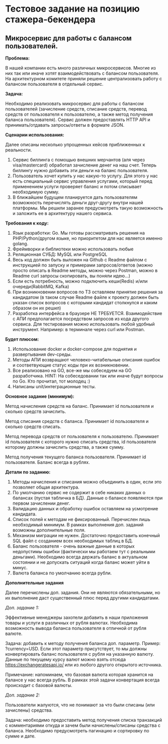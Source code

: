 # Тестовое задание на позицию стажера-бекендера

## Микросервис для работы с балансом пользователей.

**Проблема:**

В нашей компании есть много различных микросервисов. Многие из них так или иначе хотят взаимодействовать с балансом
пользователя. На архитектурном комитете приняли решение централизовать работу с балансом пользователя в отдельный
сервис.

**Задача:**

Необходимо реализовать микросервис для работы с балансом пользователей (зачисление средств, списание средств, перевод
средств от пользователя к пользователю, а также метод получения баланса пользователя). Сервис должен предоставлять HTTP
API и принимать/отдавать запросы/ответы в формате JSON.

**Сценарии использования:**

Далее описаны несколько упрощенных кейсов приближенных к реальности.

1. Сервис биллинга с помощью внешних мерчантов (аля через visa/mastercard) обработал зачисление денег на наш счет.
   Теперь биллингу нужно добавить эти деньги на баланс пользователя.
2. Пользователь хочет купить у нас какую-то услугу. Для этого у нас есть специальный сервис управления услугами, который
   перед применением услуги проверяет баланс и потом списывает необходимую сумму.
3. В ближайшем будущем планируется дать пользователям возможность перечислять деньги друг-другу внутри нашей платформы.
   Мы решили заранее предусмотреть такую возможность и заложить ее в архитектуру нашего сервиса.

**Требования к коду:**

1. Язык разработки: Go. Мы готовы рассматривать решения на PHP/Python/другом языке, но приоритетом для нас является
   именно golang.
2. Фреймворки и библиотеки можно использовать любые
3. Реляционная СУБД: MySQL или PostgreSQL
4. Весь код должен быть выложен на Github с Readme файлом с инструкцией по запуску и примерами запросов/ответов (можно
   просто описать в Readme методы, можно через Postman, можно в Readme curl запросы скопировать, вы поняли идею...)
5. Если есть потребность, можно подключить кеши(Redis) и/или очереди(RabbitMQ, Kafka)
6. При возникновении вопросов по ТЗ оставляем принятие решения за кандидатом (в таком случае Readme файле к проекту
   должен быть указан список вопросов с которыми кандидат столкнулся и каким образом он их решил)
7. Разработка интерфейса в браузере НЕ ТРЕБУЕТСЯ. Взаимодействие с АПИ предполагается посредством запросов из кода
   другого сервиса. Для тестирования можно использовать любой удобный инструмент. Например: в терминале через curl или
   Postman.

**Будет плюсом:**

1. Использование docker и docker-compose для поднятия и развертывания dev-среды.
2. Методы АПИ возвращают человеко-читабельные описания ошибок и соответвующие статус коды при их возникновении.
3. Все реализовано на GO, все-же мы собеседуем на GO разработчика. HINT: На собеседовании так или иначе будут вопросы по
   Go. Кто прочитал, тот молодец :)
4. Написаны unit/интеграционные тесты.

**Основное задание (минимум):**

Метод начисления средств на баланс. Принимает id пользователя и сколько средств зачислить.

Метод списания средств с баланса. Принимает id пользователя и сколько средств списать.

Метод перевода средств от пользователя к пользователю. Принимает id пользователя с которого нужно списать средства, id
пользователя которому должны зачислить средства, а также сумму.

Метод получения текущего баланса пользователя. Принимает id пользователя. Баланс всегда в рублях.

**Детали по заданию:**

1. Методы начисления и списания можно объединить в один, если это позволяет общая архитектура.
2. По умолчанию сервис не содержит в себе никаких данных о балансах (пустая табличка в БД). Данные о балансе появляются
   при первом зачислении денег.
3. Валидацию данных и обработку ошибок оставляем на усмотрение кандидата.
4. Список полей к методам не фиксированный. Перечислен лишь необходимый минимум. В рамках выполнения доп. заданий
   возможны дополнительные поля.
5. Механизм миграции не нужен. Достаточно предоставить конечный SQL файл с созданием всех необходимых таблиц в БД.
6. Баланс пользователя - очень важные данные в которых недопустимы ошибки (фактически мы работаем тут с реальными
   деньгами). Необходимо всегда держать баланс в актуальном состоянии и не допускать ситуаций когда баланс может уйти в
   минус.
7. Валюта баланса по умолчанию всегда рубли.

**Дополнительные задания**

Далее перечислены доп. задания. Они не являются обязательными, но их выполнение даст существенный плюс перед другими
кандидатами.

*Доп. задание 1:*

Эффективные менеджеры захотели добавить в наши приложения товары и услуги в различных от рубля валютах. Необходима
возможность вывода баланса пользователя в отличной от рубля валюте.

Задача: добавить к методу получения баланса доп. параметр. Пример: ?currency=USD. Если этот параметр присутствует, то мы
должны конвертировать баланс пользователя с рубля на указанную валюту. Данные по текущему курсу валют можно взять
отсюда https://exchangeratesapi.io/ или из любого другого открытого источника.

Примечание: напоминаем, что базовая валюта которая хранится на балансе у нас всегда рубль. В рамках этой задачи
конвертация всегда происходит с базовой валюты.

*Доп. задание 2:*

Пользователи жалуются, что не понимают за что были списаны (или зачислены) средства.

Задача: необходимо предоставить метод получения списка транзакций с комментариями откуда и зачем были начислены/списаны
средства с баланса. Необходимо предусмотреть пагинацию и сортировку по сумме и дате. 